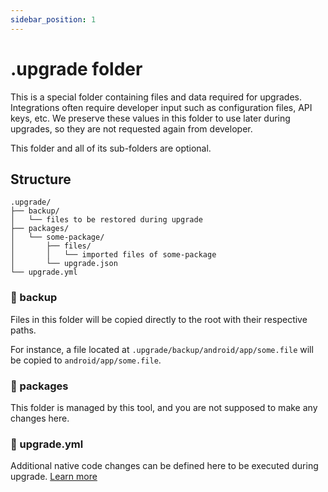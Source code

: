 ```yaml
---
sidebar_position: 1
---
```

# .upgrade folder

This is a special folder containing files and data required for upgrades. Integrations often require developer input such as configuration files, API keys, etc. We preserve these values in this folder to use later during upgrades, so they are not requested again from developer.

This folder and all of its sub-folders are optional.

## Structure

```
.upgrade/
├── backup/ 
│   └── files to be restored during upgrade
├── packages/
│   └── some-package/
│       ├── files/
│       │   └── imported files of some-package
│       └── upgrade.json
└── upgrade.yml
```

### 📁 backup

Files in this folder will be copied directly to the root with their respective paths.

For instance, a file located at `.upgrade/backup/android/app/some.file` will be copied to `android/app/some.file`.

### 📁 packages

This folder is managed by this tool, and you are not supposed to make any changes here.

### 📁 upgrade.yml

Additional native code changes can be defined here to be executed during upgrade. [Learn more](configuration)
